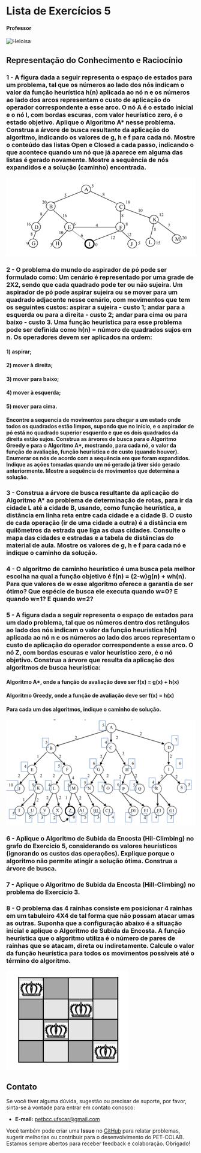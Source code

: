 # Lista de Exercícios 5

#### Professor
![Heloisa](https://img.shields.io/badge/Heloisa-%2300599C.svg?style=for-the-badge&logo=GoogleScholar&logoColor=white)

## Representação do Conhecimento e Raciocínio

### 1 - A figura dada a seguir representa o espaço de estados para um problema, tal que os números ao lado dos nós indicam o valor da função heurística h(n) aplicada ao nó n e os números ao lado dos arcos representam o custo de aplicação do operador correspondente a esse arco. O nó A é o estado inicial e o nó I, com bordas escuras, com valor heurístico zero, é o estado objetivo. Aplique o **Algoritmo A*** nesse problema. Construa a árvore de busca resultante da aplicação do algoritmo, indicando os valores de g, h e f para cada nó. Mostre o conteúdo das listas Open e Closed a cada passo, indicando o que acontece quando um nó que já aparece em alguma das listas é gerado novamente. Mostre a sequência de nós expandidos e a solução (caminho) encontrada.

![Grafo](https://raw.githubusercontent.com/petbccufscar/.github/main/pet-colab/IA/imagem_2024-03-19_180600106.png)

### 2 - O problema do mundo do aspirador de pó pode ser formulado como: Um cenário é representado por uma grade de 2X2, sendo que cada quadrado pode ter ou não sujeira. Um aspirador de pó pode aspirar sujeira ou se mover para um quadrado adjacente nesse cenário, com movimentos que tem os seguintes custos: aspirar a sujeira - custo 1; andar para a esquerda ou para a direita - custo 2; andar para cima ou para baixo - custo 3. Uma função heurística para esse problema pode ser definida como h(n) = número de quadrados sujos em n. Os operadores devem ser aplicados na ordem: 

#### 1) aspirar; 
#### 2) mover à direita; 
#### 3) mover para baixo; 
#### 4) mover à esquerda; 
#### 5) mover para cima. 

#### Encontre a sequencia de movimentos para chegar a um estado onde todos os quadrados estão limpos, supondo que no início, e o aspirador de pó está no quadrado superior esquerdo e que os dois quadrados da direita estão sujos. Construa as árvores de busca para o **Algoritmo Greedy** e para o **Algoritmo A***, mostrando, para cada nó, o valor da função de avaliação, função heurística e de custo (quando houver). Enumerar os nós de acordo com a sequência em que foram expandidos. Indique as ações tomadas quando um nó gerado já tiver sido gerado anteriormente. Mostre a sequência de movimentos que determina a solução.


### 3 - Construa a árvore de busca resultante da aplicação do **Algoritmo A*** ao problema de determinação de rotas, para ir da cidade L até a cidade B, usando, como função heurística, a distância em linha reta entre cada cidade e a cidade B. O custo de cada operação (ir de uma cidade a outra) é a distância em quilômetros da estrada que liga as duas cidades. Consulte o mapa das cidades e estradas e a tabela de distâncias do material de aula. Mostre os valores de g, h e f para cada nó e indique o caminho da solução.

### 4 - O algoritmo de caminho heurístico é uma busca pela melhor escolha na qual a função objetivo é f(n) = (2-w)g(n) + wh(n). Para que valores de w esse algoritmo oferece a garantia de ser ótimo? Que espécie de busca ele executa quando w=0? E quando w=1? E quando w=2?

### 5 - A figura dada a seguir representa o espaço de estados para um dado problema, tal que os números dentro dos retângulos ao lado dos nós indicam o valor da função heurística h(n) aplicada ao nó n e os números ao lado dos arcos representam o custo de aplicação do operador correspondente a esse arco. O nó Z, com bordas escuras e valor heurístico zero, é o nó objetivo. Construa a árvore que resulta da aplicação dos algoritmos de busca heurística:

#### **Algoritmo A***, onde a função de avaliação deve ser f(x) = g(x) + h(x)
#### **Algoritmo Greedy**, onde a função de avaliação deve ser f(x) = h(x)
#### Para cada um dos algoritmos, indique o caminho de solução.

![Arvore](https://raw.githubusercontent.com/petbccufscar/.github/main/pet-colab/IA/imagem_2024-03-19_180626642.png)

### 6 - Aplique o Algoritmo de **Subida da Encosta** (Hil-Climbing) no grafo do Exercício 5, considerando os valores heurísticos (ignorando os custos das operações). Explique porque o algoritmo não permite atingir a solução ótima. Construa a árvore de busca.

### 7 - Aplique o **Algoritmo de Subida da Encosta** (Hill-Climbing) no problema do Exercício 3.


### 8 - O problema das 4 rainhas consiste em posicionar 4 rainhas em um tabuleiro 4X4 de tal forma que não possam atacar umas as outras. Suponha que a configuração abaixo é a situação inicial e aplique o **Algoritmo de Subida da Encosta**. A função heurística que o algoritmo utiliza é o número de pares de rainhas que se atacam, direta ou indiretamente. Calcule o valor da função heurística para todos os movimentos possíveis até o término do algoritmo.

![Xadrez](https://raw.githubusercontent.com/petbccufscar/.github/main/pet-colab/IA/imagem_2024-03-19_180640561.png)

## Contato
Se você tiver alguma dúvida, sugestão ou precisar de suporte, por favor, sinta-se à vontade para entrar em contato conosco:

- **E-mail:** petbcc.ufscar@gmail.com

Você também pode criar uma **Issue** no [GitHub](https://github.com/petbccufscar/pet-colab/issues) para relatar problemas, sugerir melhorias ou contribuir para o desenvolvimento do PET-COLAB. Estamos sempre abertos para receber feedback e colaboração. Obrigado!
